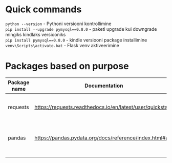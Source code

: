 # Quick commands
```python --version``` - Pythoni versiooni kontrollimine  
```pip install --upgrade pymysql==0.8.0``` - paketi upgrade kui downgrade mingiks kindlaks versiooniks  
```pip install pymysql==0.8.0``` - kindle versiooni package installimine  
```venv\Scripts\activate.bat``` - Flask venv aktiveerimine  

# Packages based on purpose
|Package name| Documentation  | Purpose  |  
|---|---|---|
| requests  | https://requests.readthedocs.io/en/latest/user/quickstart/  | API calls and processin libary  |  
| pandas    | https://pandas.pydata.org/docs/reference/index.html#api     | Pandas data frames and data manipulation package  | 
|   |   |   | 
